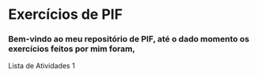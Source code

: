 # Exercícios de PIF

### Bem-vindo ao meu repositório de PIF, até o dado momento os exercícios feitos por mim foram,

Lista de Atividades 1

